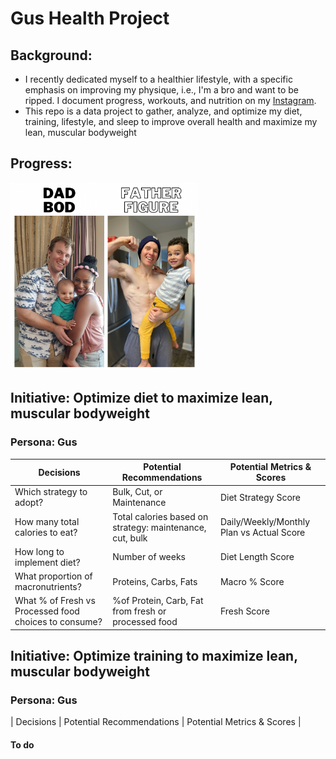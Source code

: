 # Gus Health Project
## Background: 
* I recently dedicated myself to a healthier lifestyle, with a specific emphasis on improving my physique, i.e., I'm a bro and want to be ripped. I document progress, workouts, and nutrition on my [Instagram](https://www.instagram.com/gcav66/). 
* This repo is a data project to gather, analyze, and optimize my diet, training, lifestyle, and sleep to improve overall health and maximize my lean, muscular bodyweight 

## Progress:
<img src="img/dadbod_fatherfigure.PNG" width="300">

## Initiative: Optimize diet to maximize lean, muscular bodyweight
### Persona: Gus
| Decisions | Potential Recommendations | Potential Metrics & Scores |
| --------- | ------------------------- | -------------------------- |
| Which strategy to adopt? | Bulk, Cut, or Maintenance | Diet Strategy Score
| How many total calories to eat? | Total calories based on strategy: maintenance, cut, bulk | Daily/Weekly/Monthly Plan vs Actual Score
| How long to implement diet? | Number of weeks | Diet Length Score
| What proportion of macronutrients? | Proteins, Carbs, Fats | Macro % Score
| What % of Fresh vs Processed food choices to consume? | %of Protein, Carb, Fat from fresh or processed food | Fresh Score

## Initiative: Optimize training to maximize lean, muscular bodyweight
### Persona: Gus
| Decisions | Potential Recommendations | Potential Metrics & Scores |
#### To do

     